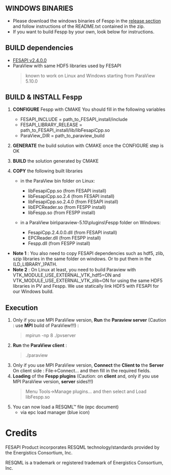 ## WINDOWS BINARIES
- Please download the windows binaries of Fespp in the [release section](https://github.com/F2I-Consulting/fespp/releases) and follow instructions of the README.txt contained in the zip.
- If you want to build Fespp by your own, look below for instructions.

## BUILD dependencies
- [FESAPI v2.4.0.0](https://github.com/F2I-Consulting/fesapi/releases/tag/v2.4.0.0)
- ParaView with same HDF5 libraries used by FESAPI
	 > known to work on Linux and Windows starting from ParaView 5.10.0

## BUILD & INSTALL Fespp
1. **CONFIGURE** Fespp with CMAKE
You should fill in the following variables
   * FESAPI_INCLUDE = path_to_FESAPI_install/include
   * FESAPI_LIBRARY_RELEASE = path_to_FESAPI_install/lib/libFesapiCpp.so
   * ParaView_DIR = path_to_paraview_build
2. **GENERATE** the build solution with CMAKE once the CONFIGURE step is OK
3. **BUILD** the solution generated by CMAKE
4. **COPY** the following built libraries
 
	- in the ParaView bin folder on Linux:
	   - libFesapiCpp.so (from FESAPI install)
	   - libFesapiCpp.so.2.4 (from FESAPI install)
	   - libFesapiCpp.so.2.4.0 (from FESAPI install)
	   - libEPCReader.so (from FESPP install)
	   - libFespp.so (from FESPP install)
   
	- in a ParaView bin\paraview-5.10\plugins\Fespp folder on Windows:
	   - FesapiCpp.2.4.0.0.dll (from FESAPI install)
	   - EPCReader.dll (from FESPP install)
	   - Fespp.dll (from FESPP install)

- **Note 1** : You also need to copy FESAPI dependencies such as hdf5, zlib, szip libraries in the same folder on windows. Or to put them in the (LD_LIBRARY_)PATH.
- **Note 2** : On Linux at least, you need to build Paraview with VTK_MODULE_USE_EXTERNAL_VTK_hdf5=ON and VTK_MODULE_USE_EXTERNAL_VTK_zlib=ON for using the same HDF5 libraries in PV and Fespp. We use statically link HDF5 with FESAPI for our Windows build.

## Execution
1. Only if you use MPI ParaView version, **Run** the **Paraview server** (Caution : use **MPI** build of ParaView!!!) : 
	> mpirun -np 8 ./pvserver
2. **Run** the **ParaView client** : 
	> ./paraview
3. Only if you use MPI ParaView version, **Connect** the **Client to** the **Server**
On client side : File->Connect...  and then fill in the required fields.
4. **Loading** of the **Fespp plugins** (Caution: on **client** and, only if you use MPI ParaView version, **server** sides!!!)
	> Menu Tools->Manage plugins...
	> and then select and Load libFespp.so
5. You can now load a RESQML™ file (epc document)
	- via epc load manager (blue icon)

# Credits
FESAPI Product incorporates RESQML technology/standards provided by the Energistics Consortium, Inc.

RESQML is a trademark or registered trademark of Energistics Consortium, Inc.
